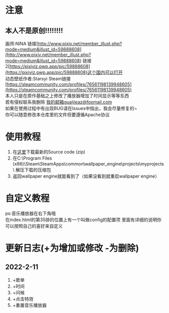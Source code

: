 # 注意 
## 本人不是原创!!!!!!!!
画师:NINA 链接[http://www.pixiv.net/member_illust.php?mode=medium&illust_id=59888608](http://www.pixiv.net/member_illust.php?mode=medium&illust_id=59888608) 链接2[https://pixiviz.pwp.app/pic/59888608](https://pixiviz.pwp.app/pic/59888608)这个国内可以打开  
动态壁纸作者:Starsyi Steam链接[https://steamcommunity.com/profiles/76561198139948605](https://steamcommunity.com/profiles/76561198139948605)  
本人只是在原作基础之上修改了播放器增加了时间显示等等东西  
若有侵权联系我删除 我的邮箱guaijieaz@foxmail.com  
如果在使用过程中有出现BUG请在Issues中指出，我会尽量修复的~  
你可以随意修改本仓库里的文件但要遵循Apache协议

# 使用教程
1. 在[这里](https://github.com/GuaiJieYo/Wallpaper/archive/refs/heads/main.zip)下载最新的Source code (zip)  
2. 在C:\Program Files (x86)\Steam\SteamApps\common\wallpaper_engine\projects\myprojects\ 解压下载的压缩包  
3. 返回wallpaper engine就能看到了（如果没看到就重启wallpaper engine）  

# 自定义教程
ps:音乐播放器在右下角哦  
在index.html的第35排的位置上有一个叫做config的配置项 里面有详细的说明你可以按照自己的喜好来自定义

# 更新日志(+为增加或修改 -为删除)
## 2022-2-11
1. +歌单
2. +时间
3. +问候
4. +点击特效
5. +重置音乐播放器
